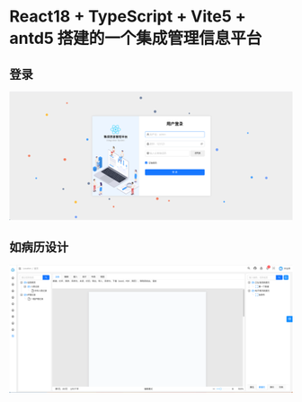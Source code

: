# React18 + TypeScript + Vite5 + antd5 搭建的一个集成管理信息平台

## 登录
![login.png](login.png)
## 如病历设计
![emr.png](emr.png)

